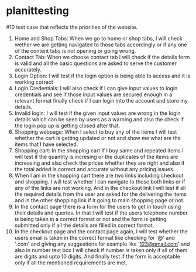 # planittesting

#10 test case that reflects the priorities of the website.
1. Home and Shop Tabs: When we go to home or shop tabs, I will check wether we are getting navigated to those tabs accordingly or if any one of the content tabs is not opening or going wrong.
2. Contact Tab: When we choose contact tab I will check if the details form is valid and all the basic questions are asked to serve the customer accurately. 
3. Login Option: I will test if the login option is being able to access and it is working correct 
4. Login Credentials: I will also check if I can give input values to login credentials and see if those input values are secured enough in a relevant format  finally check if I can login into the account and store my details.
5. Invalid login: I will test if the given input values are wrong in the login details which can be seen by users as a warning and also the check if the login pop up is getting closed after that.
6. Shopping webpage: When I select to buy any of the items I will test whether the cart is getting updated or not and show me what are the items that I have selected.  
7. Shopping cart: In the shopping cart if I buy same and repeated items I will test if the quantity is incresing or the duplicates of the items are increasing and also check the prices whether they are right and also if the total added is correct and accurate without any  pricing issues.  
8. When I am in the shopping cart there are two links including checkout and shopping. I will test whether I can navigate to those  both links or if any of the links are not working. And in the checkout link I will test if all the required details from the user are asked for the delivering the items and in the other shopping link if it going to main shopping page or not.  
9. In the contact page there is a form for the users to get in touch using their details and queries. In that I will test if the users telephone number is being taken in a correct format or not and the form is getting submitted only if all the details are filled in correct format.
10. In the checkout page and the contact page again, I will test whether the users email is taken in the correct format like checking for '@' and '.com' and giving any suggestions for example like '123@gmail.com' and also in number text box I will check if number is taken only if all of them are digits and upto 10 digits. And finally test if the form is acceptable only if all the mentioned requirements are met.

